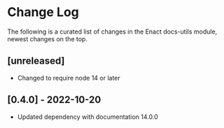 # Change Log

The following is a curated list of changes in the Enact docs-utils module, newest changes on the top.

## [unreleased]

- Changed to require node 14 or later

## [0.4.0] - 2022-10-20

- Updated dependency with documentation 14.0.0

